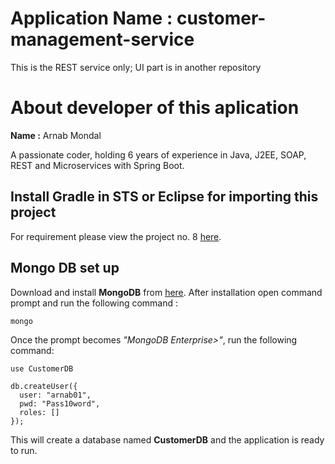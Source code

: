 # Application Name : customer-management-service


This is the REST service only; UI part is in another repository

# About developer of this aplication


**Name :** Arnab Mondal


A passionate coder, holding 6 years of experience in Java, J2EE, SOAP, REST and Microservices with Spring Boot.
  
  
  
## Install Gradle in STS or Eclipse for importing this project


For requirement please view the project no. 8 [here](https://blog.codewithdan.com/10-angular-and-typescript-projects-to-take-you-from-zero-to-hero/).


## Mongo DB set up


Download and install **MongoDB** from [here](https://docs.mongodb.com/v3.2/administration/install-community/ "Install Mongo DB").
After installation open command prompt and run the following command : 
```
mongo
```
Once the prompt becomes *"MongoDB Enterprise>"*, run the following command:
```
use CustomerDB

db.createUser({
  user: "arnab01",
  pwd: "Pass10word",
  roles: []
});
```
This will create a database named **CustomerDB** and  the application is ready to run.
		
	
  
